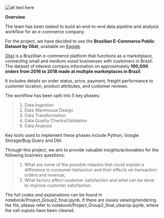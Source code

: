 ![alt text here](https://miro.medium.com/v2/resize:fit:1400/1*1k72mg1_CZvLptX77zzKTg.png)

**Overview**

The team has been tasked to build an end-to-end data pipeline and analysis workflow for an e-commerce company. 

For the project, we have decided to use the **Brazilian E-Commerce Public Dataset by Olist**, available on [Kaggle](https://www.kaggle.com/datasets/olistbr/brazilian-ecommerce).

[Olist](https://www.olist.com/) is a Brazillian e-commerce platform that functions as a marketplace, connecting small and medium-sized businesses with customers in Brazil. The dataset of interest contains information on approximately **100,000 orders from 2016 to 2018 made at multiple marketplaces in Brazil**. 

It includes details on order status, price, payment, freight performance to customer location, product attributes, and customer reviews.

The workflow has been split into 5 key phases:

> 1. Data Ingestion
> 2. Data Warehouse Design
> 3. Data Transformation
> 4. Data Quality Checks/Validation
> 5. Data Analysis

Key tools used to implement these phases include Python, Google Storage/Bug Query and Dbt.

Through this project, we aim to provide valuable insights/actionables for the following business questions:

> 1. What are some of the possible reasons that could explain a difference in consumer behaviour and their effects on transaction orders and revenue;
> 2. What factors affect customer satisfaction and what can be done to improve customer satisfaction
>
The full codes and explanations can be found in notebook/Project_Group2_final.ipynb. If there are issues viewing/rendering the file, please refer to notebook/Project_Group2_final_clearop.ipynb, where the cell ouputs have been cleared.
